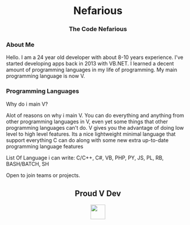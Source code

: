 <div align="center">
  <h1> Nefarious </h1>
  <h3> The Code Nefarious </h3>
</div>

### About Me
Hello. I am a 24 year old developer with about 8-10 years experience. I've started developing apps back in 2013 with VB.NET. I learned a decent amount of programming languages in my life of programming. My main programming language is now V.

### Programming Languages
Why do i main V?

Alot of reasons on why i main V. You can do everything and anything from other programming languages in V, even yet some things that other programming languages can't do. V gives you the advantage of doing low level to high level features. Its a nice lightweight minimal language that support everything C can do along with some new extra up-to-date programming language features

List Of Language i can write:
C/C++, C#, VB, PHP, PY, JS, PL, RB, BASH/BATCH, SH

Open to join teams or projects. 
<div align="center">
  <h2> Proud V Dev </h2>
  <img width="40" src="https://raw.githubusercontent.com/vlang/v-logo/master/dist/v-logo.svg?sanitize=true">
</div>

